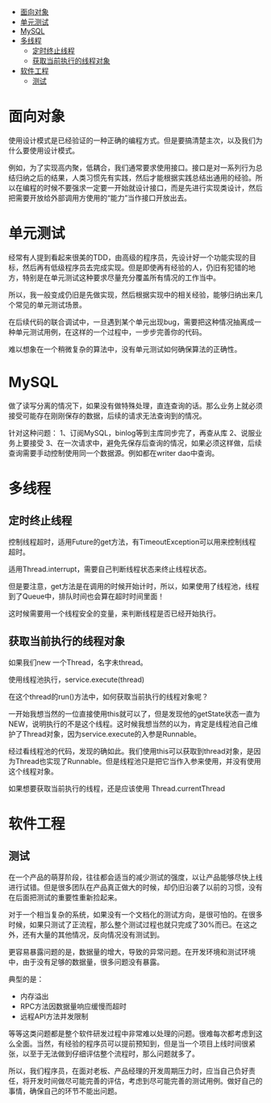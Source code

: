 <!-- TOC -->

- [面向对象](#面向对象)
- [单元测试](#单元测试)
- [MySQL](#mysql)
- [多线程](#多线程)
    - [定时终止线程](#定时终止线程)
    - [获取当前执行的线程对象](#获取当前执行的线程对象)
- [软件工程](#软件工程)
    - [测试](#测试)

<!-- /TOC -->
# 面向对象

使用设计模式是已经验证的一种正确的编程方式。但是要搞清楚主次，以及我们为什么要使用设计模式。

例如，为了实现高内聚，低耦合，我们通常要求使用接口。接口是对一系列行为总结归纳之后的结果，人类习惯先有实践，然后才能根据实践总结出通用的经验。所以在编程的时候不要强求一定要一开始就设计接口，而是先进行实现类设计，然后把需要开放给外部调用方使用的“能力”当作接口开放出去。

# 单元测试

经常有人提到看起来很美的TDD，由高级的程序员，先设计好一个功能实现的目标，然后再有低级程序员去完成实现。但是即使再有经验的人，仍旧有犯错的地方，特别是在单元测试这种要求尽量充分覆盖所有情况的工作当中。

所以，我一般变成仍旧是先做实现，然后根据实现中的相关经验，能够归纳出来几个常见的单元测试场景。

在后续代码的联合调试中，一旦遇到某个单元出现bug，需要把这种情况抽离成一种单元测试用例，在这样的一个过程中，一步步完善你的代码。

难以想象在一个稍微复杂的算法中，没有单元测试如何确保算法的正确性。

# MySQL

做了读写分离的情况下，如果没有做特殊处理，直连查询的话。那么业务上就必须接受可能存在刚刚保存的数据，后续的请求无法查询到的情况。

针对这种问题：
1、订阅MySQL，binlog等到主库同步完了，再查从库
2、说服业务上要接受
3、在一次请求中，避免先保存后查询的情况，如果必须这样做，后续查询需要手动控制使用同一个数据源。例如都在writer dao中查询。

# 多线程

## 定时终止线程

控制线程超时，适用Future的get方法，有TimeoutException可以用来控制线程超时。

适用Thread.interrupt，需要自己判断线程状态来终止线程状态。

但是要注意，get方法是在调用的时候开始计时，所以，如果使用了线程池，线程到了Queue中，排队时间也会算在超时时间里面！

这时候需要用一个线程安全的变量，来判断线程是否已经开始执行。

## 获取当前执行的线程对象



如果我们new 一个Thread，名字未thread。

使用线程池执行，service.execute(thread)

在这个thread的run()方法中，如何获取当前执行的线程对象呢？

一开始我想当然的一位直接使用this就可以了，但是发现他的getState状态一直为NEW，说明执行的不是这个线程。这时候我想当然的以为，肯定是线程池自己维护了Thread对象，因为service.execute的入参是Runnable。

经过看线程池的代码，发现的确如此。我们使用this可以获取到thread对象，是因为Thread也实现了Runnable。但是线程池只是把它当作入参来使用，并没有使用这个线程对象。

如果想要获取当前执行的线程，还是应该使用 Thread.currentThread

# 软件工程

## 测试

在一个产品的萌芽阶段，往往都会适当的减少测试的强度，以让产品能够尽快上线进行试错。但是很多团队在产品真正做大的时候，却仍旧沿袭了以前的习惯，没有在后面把测试的重要性重新捡起来。

对于一个相当复杂的系统，如果没有一个文档化的测试方向，是很可怕的。在很多时候，如果只测试了正流程，那么整个测试过程也就只完成了30%而已。在这之外，还有大量的其他情况，反向情况没有测试到。

更容易暴露问题的是，数据量的增大，导致的异常问题。在开发环境和测试环境中，由于没有足够的数据量，很多问题没有暴露。

典型的是：
- 内存溢出
- RPC方法因数据量响应缓慢而超时
- 远程API方法并发限制

等等这类问题都是整个软件研发过程中非常难以处理的问题。很难每次都考虑到这么全面。当然，有经验的程序员可以提前预知到，但是当一个项目上线时间很紧张，以至于无法做到仔细评估整个流程时，那么问题就多了。

所以，我们程序员，在面对老板、产品经理的开发周期压力时，应当自己负好责任，将开发时间做尽可能完善的评估，考虑到尽可能完善的测试用例。做好自己的事情，确保自己的环节不能出问题。
